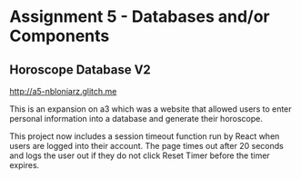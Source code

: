 Assignment 5 - Databases and/or Components
===
## Horoscope Database V2

http://a5-nbloniarz.glitch.me

This is an expansion on a3 which was a website that allowed users to enter personal information into a database and generate their horoscope.

This project now includes a session timeout function run by React when users are logged into their account. The page times out after 20 seconds and logs the user out if they do not click Reset Timer before the timer expires.
